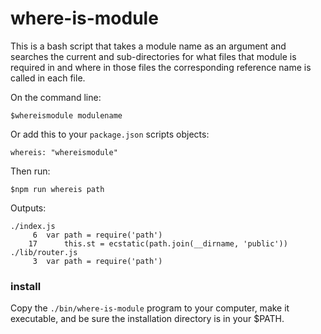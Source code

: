 # where-is-module

This is a bash script that takes a module name as an argument and searches the current and
sub-directories for what files that module is required in and where in those files the 
corresponding reference name is called in each file.

On the command line:
```
$whereismodule modulename
```

Or add this to your `package.json` scripts objects:
```
whereis: "whereismodule"
```

Then run:
```
$npm run whereis path
```

Outputs:
```
./index.js
     6  var path = require('path')
    17      this.st = ecstatic(path.join(__dirname, 'public'))
./lib/router.js
     3  var path = require('path')
```

### install

Copy the `./bin/where-is-module` program to your computer, make it executable, and be sure the
installation directory is in your $PATH.
